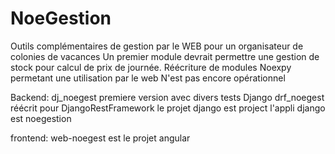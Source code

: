 # NoeGestion
Outils complémentaires de gestion par le WEB pour un organisateur de colonies de vacances
Un premier module devrait permettre une gestion de stock pour calcul de prix de journée.
Réécriture de modules Noexpy permetant une utilisation par le web
N'est pas encore opérationnel

Backend:
dj_noegest premiere version avec divers tests Django
drf_noegest réécrit pour DjangoRestFramework
le projet django est project
l'appli django est noegestion

frontend:
web-noegest est le projet angular


